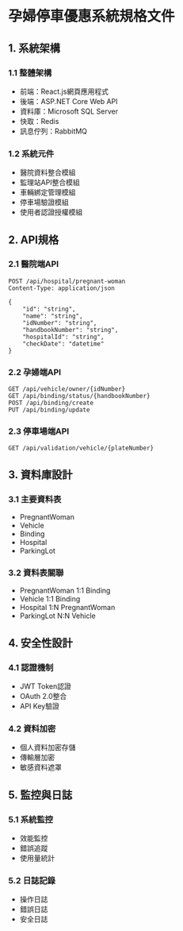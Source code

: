 # 孕婦停車優惠系統規格文件

## 1. 系統架構

### 1.1 整體架構
- 前端：React.js網頁應用程式
- 後端：ASP.NET Core Web API
- 資料庫：Microsoft SQL Server
- 快取：Redis
- 訊息佇列：RabbitMQ

### 1.2 系統元件
- 醫院資料整合模組
- 監理站API整合模組
- 車輛綁定管理模組
- 停車場驗證模組
- 使用者認證授權模組

## 2. API規格

### 2.1 醫院端API
```
POST /api/hospital/pregnant-woman
Content-Type: application/json

{
    "id": "string",
    "name": "string",
    "idNumber": "string",
    "handbookNumber": "string",
    "hospitalId": "string",
    "checkDate": "datetime"
}
```

### 2.2 孕婦端API
```
GET /api/vehicle/owner/{idNumber}
GET /api/binding/status/{handbookNumber}
POST /api/binding/create
PUT /api/binding/update
```

### 2.3 停車場端API
```
GET /api/validation/vehicle/{plateNumber}
```

## 3. 資料庫設計

### 3.1 主要資料表
- PregnantWoman
- Vehicle
- Binding
- Hospital
- ParkingLot

### 3.2 資料表關聯
- PregnantWoman 1:1 Binding
- Vehicle 1:1 Binding
- Hospital 1:N PregnantWoman
- ParkingLot N:N Vehicle

## 4. 安全性設計

### 4.1 認證機制
- JWT Token認證
- OAuth 2.0整合
- API Key驗證

### 4.2 資料加密
- 個人資料加密存儲
- 傳輸層加密
- 敏感資料遮罩

## 5. 監控與日誌

### 5.1 系統監控
- 效能監控
- 錯誤追蹤
- 使用量統計

### 5.2 日誌記錄
- 操作日誌
- 錯誤日誌
- 安全日誌 